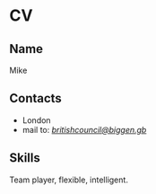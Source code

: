 # CV

## Name
Mike

## Contacts
* London
* mail to: *britishcouncil@biggen.gb*

## Skills 
Team player, flexible, intelligent.